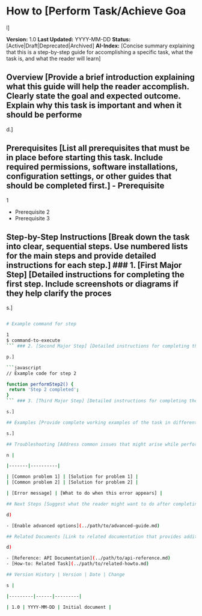 # How to [Perform Task/Achieve Goa

l]

**Version:** 1.0 **Last Updated:** YYYY-MM-DD **Status:** [Active|Draft|Deprecated|Archived]
**AI-Index:** [Concise summary explaining that this is a step-by-step guide for accomplishing a specific task, what the task is, and what the reader will learn]

## Overview [Provide a brief introduction explaining what this guide will help the reader accomplish. Clearly state the goal and expected outcome. Explain why this task is important and when it should be performe

d.]

## Prerequisites [List all prerequisites that must be in place before starting this task. Include required permissions, software installations, configuration settings, or other guides that should be completed first.] - Prerequisite

1

- Prerequisite 2
- Prerequisite 3

## Step-by-Step Instructions [Break down the task into clear, sequential steps. Use numbered lists for the main steps and provide detailed instructions for each step.] ### 1. [First Major Step] [Detailed instructions for completing the first step. Include screenshots or diagrams if they help clarify the proces

s.]

```bash

# Example command for step

1
$ command-to-execute
``` ### 2. [Second Major Step] [Detailed instructions for completing the second ste

p.]

```javascript
// Example code for step 2

function performStep2() {
 return 'Step 2 completed';
}
``` ### 3. [Third Major Step] [Detailed instructions for completing the third step.] **Important:** [Highlight any critical actions or warnings that need special attention.] ### 4. Verify Completion [Provide clear verification steps so the user can confirm they've completed the task successfully. Include expected outputs or behavior

s.]

## Examples [Provide complete working examples of the task in different contexts or scenarios.] ### Example 1: [Basic Scenario] [Show a complete example of the most common use case.] ### Example 2: [Advanced Scenario] [Show a more complex example for advanced user

s.]

## Troubleshooting [Address common issues that might arise while performing this task and provide solutions.] | Issue | Solutio

n |

|-------|----------|

| [Common problem 1] | [Solution for problem 1] |
| [Common problem 2] | [Solution for problem 2] |

| [Error message] | [What to do when this error appears] |

## Next Steps [Suggest what the reader might want to do after completing this guide. Link to related how-to guides or next steps in a workflow.] - [Configure related feature](../path/to/related-guide.m

d)

- [Enable advanced options](../path/to/advanced-guide.md)

## Related Documents [Link to related documentation that provides additional context or information.] - [Concept: Related System](../path/to/concept-doc.m

d)

- [Reference: API Documentation](../path/to/api-reference.md)
- [How-to: Related Task](../path/to/related-howto.md)

## Version History | Version | Date | Change

s |

|---------|------|---------|

| 1.0 | YYYY-MM-DD | Initial document |